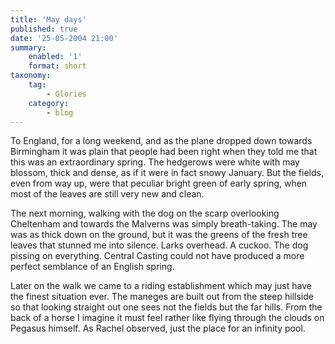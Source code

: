 ```yaml
---
title: 'May days'
published: true
date: '25-05-2004 21:00'
summary:
    enabled: '1'
    format: short
taxonomy:
    tag:
        - Glories
    category:
        - blog
---
```


To England, for a long weekend, and as the plane dropped down towards Birmingham it was plain that people had been right when they told me that this was an extraordinary spring. The hedgerows were white with may blossom, thick and dense, as if it were in fact snowy January. But the fields, even from way up, were that peculiar bright green of early spring, when most of the leaves are still very new and clean.

The next morning, walking with the dog on the scarp overlooking Cheltenham and towards the Malverns was simply breath-taking. The may was as thick down on the ground, but it was the greens of the fresh tree leaves that stunned me into silence. Larks overhead. A cuckoo. The dog pissing on everything. Central Casting could not have produced a more perfect semblance of an English spring.

Later on the walk we came to a riding establishment which may just have the finest situation ever. The maneges are built out from the steep hillside so that looking straight out one sees not the fields but the far hills. From the back of a horse I imagine it must feel rather like flying through the clouds on Pegasus himself. As Rachel observed, just the place for an infinity pool.